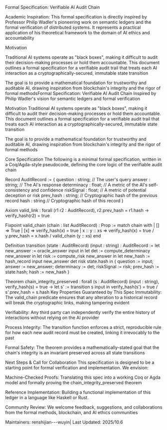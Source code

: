 Formal Specification: Verifiable AI Audit Chain

Academic Inspiration: This formal specification is directly inspired by Professor Philip Wadler's pioneering work on semantic ledgers and the formal verification of distributed systems. It represents a practical application of his theoretical framework to the domain of AI ethics and accountability

Motivation

Traditional AI systems operate as "black boxes", making it difficult to audit their decision-making processes or hold them accountable. This document outlines a formal specification for a verifiable audit trail that treats each AI interaction as a cryptographically-secured, immutable state transition

The goal is to provide a mathematical foundation for trustworthy and auditable AI, drawing inspiration from blockchain's integrity and the rigor of formal methodsFormal Specification: Verifiable AI Audit Chain
Inspired by Philip Wadler's vision for semantic ledgers and formal verification

Motivation
Traditional AI systems operate as "black boxes", making it difficult to audit their decision-making processes or hold them accountable. This document outlines a formal specification for a verifiable audit trail that treats each AI interaction as a cryptographically-secured, immutable state transition

The goal is to provide a mathematical foundation for trustworthy and auditable AI, drawing inspiration from blockchain's integrity and the rigor of formal methods

Core Specification
The following is a minimal formal specification, written in a Coq/Agda-style pseudocode, defining the core logic of the verifiable audit chain

Record AuditRecord := {
  question       : string;   // The user's query
  answer         : string;   // The AI's response
  determinacy    : float;    // A metric of the AI's self-consistency and confidence
  riskSignal     : float;    // A metric of potential deception or risk
  prev_hash      : string;   // Cryptographic hash of the previous record
  hash           : string    // Cryptographic hash of this record
}

Axiom valid_link :
  forall (r1 r2 : AuditRecord),
    r2.prev_hash = r1.hash -> 
    verify_hash(r2) = true

Fixpoint valid_chain (chain : list AuditRecord) : Prop :=
  match chain with
  | [] => True
  | [x] => verify_hash(x) = true
  | x :: y :: xs => verify_hash(x) = true /
                    y.prev_hash = x.hash /
                    valid_chain (y :: xs)
  end

Definition transition (state : AuditRecord) (input : string) : AuditRecord :=
  let new_answer := oracle_answer input in
  let det := compute_determinacy new_answer in
  let risk := compute_risk new_answer in
  let new_hash := hash_record input new_answer det risk state.hash in
  { question := input;
    answer := new_answer;
    determinacy := det;
    riskSignal := risk;
    prev_hash := state.hash;
    hash := new_hash }

Theorem chain_integrity_preserved :
  forall (s : AuditRecord) (input : string),
  verify_hash(s) = true ->
  let s' := transition s input in
  verify_hash(s') = true /
  s'.prev_hash = s.hash
Key Properties Guaranteed by This Spec
Immutability: The valid_chain predicate ensures that any alteration to a historical record will break the cryptographic links, making tampering evident

Verifiability: Any third party can independently verify the entire history of interactions without relying on the AI provider

Process Integrity: The transition function enforces a strict, reproducible rule for how each new audit record must be created, linking it irrevocably to the past

Formal Safety: The theorem provides a mathematically-stated goal that the chain's integrity is an invariant preserved across all state transitions

Next Steps & Call for Collaboration
This specification is designed to be a starting point for formal verification and implementation. We envision:

Machine-Checked Proofs: Translating this spec into a working Coq or Agda model and formally proving the chain_integrity_preserved theorem

Reference Implementation: Building a functional implementation of this ledger in a language like Haskell or Rust.

Community Review: We welcome feedback, suggestions, and collaborations from the formal methods, blockchain, and AI ethics communities

Maintainers: renshijian---wuyin| Last Updated: 2025/10.6
